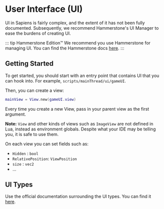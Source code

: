 # User Interface (UI)

UI in Sapiens is fairly complex, and the extent of it has not been fully documented. Subsequently, we recommend Hammerstone's UI Manager to ease the burdens of creating UI.

::: tip Hammerstone Edition&#8482;
We recommend you use Hammerstone for managing UI. You can find the Hammerstone docs [here](/hammerstone/ui-manager.md).
:::

## Getting Started

To get started, you should start with an entry point that contains UI that you can hook into. For example, `scripts/mainThread/ui/gameUI`.

Then, you can create a view:

```lua
mainView = View.new(gameUI.view)
```

Every time you create a new View, pass in your parent view as the first argument.

**Note:** `View` and other kinds of views such as `ImageView` are not defined in Lua, instead as environment globals. Despite what your IDE may be telling you, it is safe to use them.

On each view you can set fields such as:

- `Hidden` : `bool`
- `RelativePosition`: `ViewPosition`
- `size` : `vec2`
- ...

## UI Types

Use the official documentation surrounding the UI types. You can find it [here](https://github.com/Majic-Jungle/sapiens-mod-creation/wiki/UI-Views).
